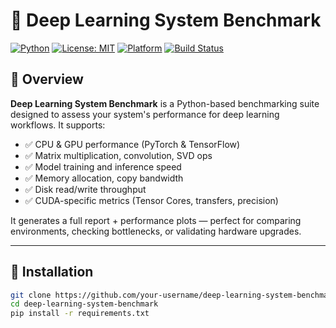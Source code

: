 # 🧠 Deep Learning System Benchmark

[![Python](https://img.shields.io/badge/python-3.7%2B-blue.svg)](https://www.python.org/)
[![License: MIT](https://img.shields.io/badge/License-MIT-green.svg)](LICENSE)
[![Platform](https://img.shields.io/badge/platform-Windows%20%7C%20Linux%20%7C%20macOS-lightgrey)]()
[![Build Status](https://github.com/your-username/deep-learning-system-benchmark/actions/workflows/python-app.yml/badge.svg)](https://github.com/your-username/deep-learning-system-benchmark/actions)

## 📌 Overview

**Deep Learning System Benchmark** is a Python-based benchmarking suite designed to assess your system's performance for deep learning workflows. It supports:

- ✅ CPU & GPU performance (PyTorch & TensorFlow)
- ✅ Matrix multiplication, convolution, SVD ops
- ✅ Model training and inference speed
- ✅ Memory allocation, copy bandwidth
- ✅ Disk read/write throughput
- ✅ CUDA-specific metrics (Tensor Cores, transfers, precision)

It generates a full report + performance plots — perfect for comparing environments, checking bottlenecks, or validating hardware upgrades.

---

## 🚀 Installation

```bash
git clone https://github.com/your-username/deep-learning-system-benchmark.git
cd deep-learning-system-benchmark
pip install -r requirements.txt
